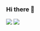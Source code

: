 ### Hi there 👋

<!--
**Jeong-WonSeok/Jeong-WonSeok** is a ✨ _special_ ✨ repository because its `README.md` (this file) appears on your GitHub profile.


Here are some ideas to get you started:

- 🔭 I’m currently working on ...
- 🌱 I’m currently learning ...
- 👯 I’m looking to collaborate on ...
- 🤔 I’m looking for help with ...
- 💬 Ask me about ...
- 📫 How to reach me: ...
- 😄 Pronouns: ...
- ⚡ Fun fact: ...

-->

<img src="https://img.shields.io/badge/SSAFY-90c8ff?style=for-the-badge"/>
<img src="https://img.shields.io/badge/jws4858@gmail.com-EA4335?style=for-the-badge&logo=gmail"/>


